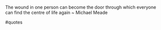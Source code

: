 The wound in one person can become the door through which everyone can find the centre of life again ~ Michael Meade

#quotes 